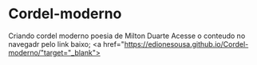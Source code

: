 # Cordel-moderno
 Criando cordel moderno poesia de Milton Duarte
 Acesse o conteudo no navegadr pelo link baixo;
<a href="https://edionesousa.github.io/Cordel-moderno/"target="_blank"></a>
